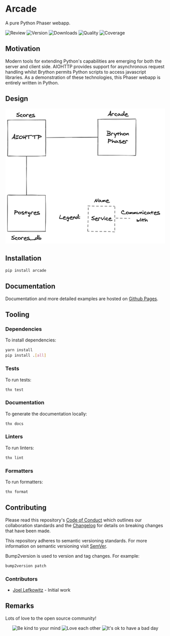 # Arcade

A pure Python Phaser webapp.

![Review](https://img.shields.io/github/actions/workflow/status/JoelLefkowitz/arcade/review.yml)
![Version](https://img.shields.io/pypi/v/arcade)
![Downloads](https://img.shields.io/pypi/dw/arcade)
![Quality](https://img.shields.io/codacy/grade/ef1f0bc7a29c40dbafa33d69163694fe)
![Coverage](https://img.shields.io/codacy/coverage/ef1f0bc7a29c40dbafa33d69163694fe)

## Motivation

Modern tools for extending Python's capabilities are emerging for both the server and client side. AIOHTTP provides support for asynchronous request handling whilst Brython permits Python scripts to access javascript libraries. As a demonstration of these technologies, this Phaser webapp is entirely written in Python.

## Design

![Architecture](docs/images/architecture.png)

## Installation

```bash
pip install arcade
```

## Documentation

Documentation and more detailed examples are hosted on [Github Pages](https://joellefkowitz.github.io/arcade).

## Tooling

### Dependencies

To install dependencies:

```bash
yarn install
pip install .[all]
```

### Tests

To run tests:

```bash
thx test
```

### Documentation

To generate the documentation locally:

```bash
thx docs
```

### Linters

To run linters:

```bash
thx lint
```

### Formatters

To run formatters:

```bash
thx format
```

## Contributing

Please read this repository's [Code of Conduct](CODE_OF_CONDUCT.md) which outlines our collaboration standards and the [Changelog](CHANGELOG.md) for details on breaking changes that have been made.

This repository adheres to semantic versioning standards. For more information on semantic versioning visit [SemVer](https://semver.org).

Bump2version is used to version and tag changes. For example:

```bash
bump2version patch
```

### Contributors

- [Joel Lefkowitz](https://github.com/joellefkowitz) - Initial work

## Remarks

Lots of love to the open source community!

<div align='center'>
    <img width=200 height=200 src='https://media.giphy.com/media/osAcIGTSyeovPq6Xph/giphy.gif' alt='Be kind to your mind' />
    <img width=200 height=200 src='https://media.giphy.com/media/KEAAbQ5clGWJwuJuZB/giphy.gif' alt='Love each other' />
    <img width=200 height=200 src='https://media.giphy.com/media/WRWykrFkxJA6JJuTvc/giphy.gif' alt="It's ok to have a bad day" />
</div>
